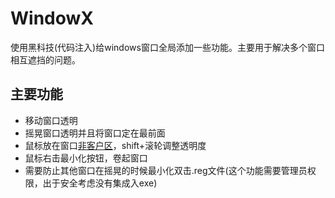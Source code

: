 # WindowX
使用黑科技(代码注入)给windows窗口全局添加一些功能。主要用于解决多个窗口相互遮挡的问题。

## 主要功能
* 移动窗口透明
* 摇晃窗口透明并且将窗口定在最前面
* 鼠标放在窗口[非客户区](http://www.equestionanswers.com/vcpp/client-non-client-area.php)，shift+滚轮调整透明度
* 鼠标右击最小化按钮，卷起窗口
* 需要防止其他窗口在摇晃的时候最小化双击.reg文件(这个功能需要管理员权限，出于安全考虑没有集成入exe)
